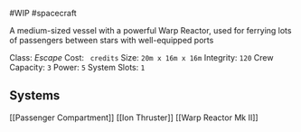 #WIP #spacecraft

A medium-sized vessel with a powerful Warp Reactor, used for ferrying lots of passengers between stars with well-equipped ports

Class: *Escape*
Cost: ` credits`
Size: `20m x 16m x 16m`
Integrity: `120`
Crew Capacity: `3`
Power: `5`
System Slots: `1`

## Systems

[[Passenger Compartment]]
[[Ion Thruster]]
[[Warp Reactor Mk II]]
